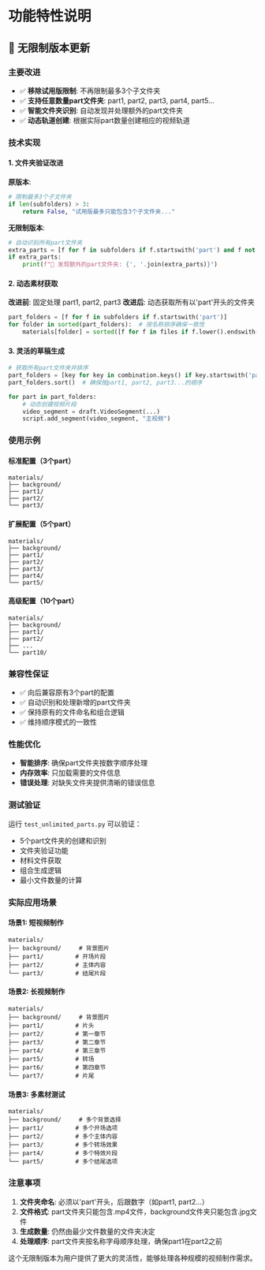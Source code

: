 # 功能特性说明

## 🎯 无限制版本更新

### 主要改进
- ✅ **移除试用版限制**: 不再限制最多3个子文件夹
- ✅ **支持任意数量part文件夹**: part1, part2, part3, part4, part5...
- ✅ **智能文件夹识别**: 自动发现并处理额外的part文件夹
- ✅ **动态轨道创建**: 根据实际part数量创建相应的视频轨道

### 技术实现

#### 1. 文件夹验证改进
**原版本**:
```python
# 限制最多3个子文件夹
if len(subfolders) > 3:
    return False, "试用版最多只能包含3个子文件夹..."
```

**无限制版本**:
```python
# 自动识别所有part文件夹
extra_parts = [f for f in subfolders if f.startswith('part') and f not in required_folders]
if extra_parts:
    print(f"📁 发现额外的part文件夹: {', '.join(extra_parts)}")
```

#### 2. 动态素材获取
**改进前**: 固定处理 part1, part2, part3
**改进后**: 动态获取所有以'part'开头的文件夹
```python
part_folders = [f for f in subfolders if f.startswith('part')]
for folder in sorted(part_folders):  # 按名称排序确保一致性
    materials[folder] = sorted([f for f in files if f.lower().endswith('.mp4')])
```

#### 3. 灵活的草稿生成
```python
# 获取所有part文件夹并排序
part_folders = [key for key in combination.keys() if key.startswith('part')]
part_folders.sort()  # 确保按part1, part2, part3...的顺序

for part in part_folders:
    # 动态创建视频片段
    video_segment = draft.VideoSegment(...)
    script.add_segment(video_segment, "主视频")
```

### 使用示例

#### 标准配置（3个part）
```
materials/
├── background/
├── part1/
├── part2/
└── part3/
```

#### 扩展配置（5个part）
```
materials/
├── background/
├── part1/
├── part2/
├── part3/
├── part4/
└── part5/
```

#### 高级配置（10个part）
```
materials/
├── background/
├── part1/
├── part2/
├── ...
└── part10/
```

### 兼容性保证
- ✅ 向后兼容原有3个part的配置
- ✅ 自动识别和处理新增的part文件夹
- ✅ 保持原有的文件命名和组合逻辑
- ✅ 维持顺序模式的一致性

### 性能优化
- **智能排序**: 确保part文件夹按数字顺序处理
- **内存效率**: 只加载需要的文件信息
- **错误处理**: 对缺失文件夹提供清晰的错误信息

### 测试验证
运行 `test_unlimited_parts.py` 可以验证：
- 5个part文件夹的创建和识别
- 文件夹验证功能
- 材料文件获取
- 组合生成逻辑
- 最小文件数量的计算

### 实际应用场景

#### 场景1: 短视频制作
```
materials/
├── background/     # 背景图片
├── part1/         # 开场片段
├── part2/         # 主体内容
└── part3/         # 结尾片段
```

#### 场景2: 长视频制作
```
materials/
├── background/     # 背景图片
├── part1/         # 片头
├── part2/         # 第一章节
├── part3/         # 第二章节
├── part4/         # 第三章节
├── part5/         # 转场
├── part6/         # 第四章节
└── part7/         # 片尾
```

#### 场景3: 多素材测试
```
materials/
├── background/     # 多个背景选择
├── part1/         # 多个开场选项
├── part2/         # 多个主体内容
├── part3/         # 多个转场效果
├── part4/         # 多个特效片段
└── part5/         # 多个结尾选项
```

### 注意事项
1. **文件夹命名**: 必须以'part'开头，后跟数字（如part1, part2...）
2. **文件格式**: part文件夹只能包含.mp4文件，background文件夹只能包含.jpg文件
3. **生成数量**: 仍然由最少文件数量的文件夹决定
4. **处理顺序**: part文件夹按名称字母顺序处理，确保part1在part2之前

这个无限制版本为用户提供了更大的灵活性，能够处理各种规模的视频制作需求。